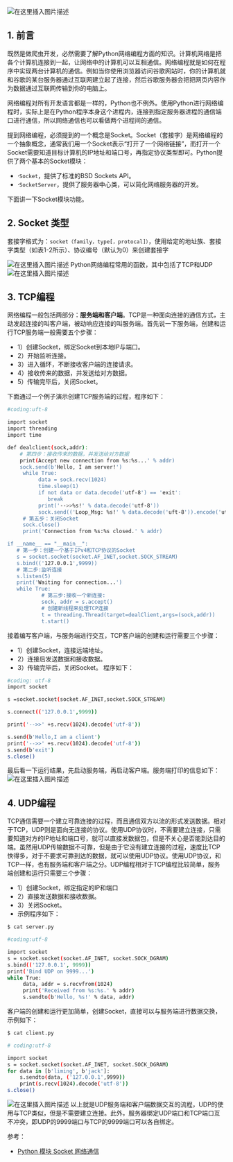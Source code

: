 

![在这里插入图片描述](https://img-blog.csdnimg.cn/927e36586e3146b4a5847c1e59ec0e30.png)


## 1. 前言
既然是做爬虫开发，必然需要了解Python网络编程方面的知识。计算机网络是把各个计算机连接到一起，让网络中的计算机可以互相通信。网络编程就是如何在程序中实现两台计算机的通信。例如当你使用浏览器访问谷歌网站时，你的计算机就和谷歌的某台服务器通过互联网建立起了连接，然后谷歌服务器会把把网页内容作为数据通过互联网传输到你的电脑上。

网络编程对所有开发语言都是一样的，Python也不例外。使用Python进行网络编程时，实际上是在Python程序本身这个进程内，连接到指定服务器进程的通信端口进行通信，所以网络通信也可以看做两个进程间的通信。

提到网络编程，必须提到的一个概念是Socket。Socket（套接字）是网络编程的一个抽象概念，通常我们用一个Socket表示“打开了一个网络链接”，而打开一个Socket需要知道目标计算机的IP地址和端口号，再指定协议类型即可。Python提供了两个基本的Socket模块：

 - ·`Socket`，提供了标准的BSD Sockets API。
 - ·`SocketServer`，提供了服务器中心类，可以简化网络服务器的开发。

下面讲一下Socket模块功能。	

## 2. Socket 类型
套接字格式为：`socket（family，type[，protocal]）`，使用给定的地址族、套接字类型（如表1-2所示）、协议编号（默认为0）来创建套接字

![在这里插入图片描述](https://img-blog.csdnimg.cn/46a4490df7aa44d990e33c71299de161.png)
Python网络编程常用的函数，其中包括了TCP和UDP
![在这里插入图片描述](https://img-blog.csdnimg.cn/4c3da96aef9c432fa25d230fa4fbfe28.png)
## 3. TCP编程
网络编程一般包括两部分：**服务端和客户端**。TCP是一种面向连接的通信方式，主动发起连接的叫客户端，被动响应连接的叫服务端。首先说一下服务端，创建和运行TCP服务端一般需要五个步骤：
- 1）创建Socket，绑定Socket到本地IP与端口。
- 2）开始监听连接。
- 3）进入循环，不断接收客户端的连接请求。
- 4）接收传来的数据，并发送给对方数据。
- 5）传输完毕后，关闭Socket。

下面通过一个例子演示创建TCP服务端的过程，程序如下：

```bash
#coding:uft-8

import socket
import threading
import time

def dealclient(sock,addr):
    # 第四步：接收传来的数据，并发送给对方数据
    print(Accept new connection from %s:%s...' % addr)
    sock.send(b'Hello, I am server!')
     while True:
          data = sock.recv(1024)
          time.sleep(1)
          if not data or data.decode('utf-8') == 'exit':
             break
          print('-->>%s!' % data.decode('utf-8'))
          sock.send(('Loop_Msg: %s!' % data.decode('uft-8')).encode('utf-8'))
     # 第五步：关闭Socket
     sock.close()
     print('Connection from %s:%s closed.' % addr)

if __name__ == "__main__":
   # 第一步：创建一个基于IPv4和TCP协议的Socket
   s = socket.socket(socket.AF_INET,socket.SOCK_STREAM)
   s.bind(('127.0.0.1',9999))
   # 第二步:监听连接
   s.listen(5)
   print('Waiting for connection...')
   while True:
           # 第三步:接收一个新连接:
           sock, addr = s.accept()
           # 创建新线程来处理TCP连接
           t = threading.Thread(target=dealClient,args=(sock,addr))
           t.start()
```
接着编写客户端，与服务端进行交互，TCP客户端的创建和运行需要三个步骤：
- 1）创建Socket，连接远端地址。
- 2）连接后发送数据和接收数据。
- 3）传输完毕后，关闭Socket。
程序如下：

```bash
#coding: utf-8
import socket

s =socket.socket(socket.AF_INET,socket.SOCK_STREAM)

s.connect(('127.0.0.1',9999))

print('-->>' +s.recv(1024).decode('utf-8'))

s.send(b'Hello,I am a client')
print('-->>' +s.recv(1024).decode('utf-8'))
s.send(b'exit')
s.close()
```
最后看一下运行结果，先启动服务端，再启动客户端。服务端打印的信息如下：
![在这里插入图片描述](https://img-blog.csdnimg.cn/ef1bdea085604672b229bd0d7d03f995.gif#pic_center)

## 4. UDP编程
TCP通信需要一个建立可靠连接的过程，而且通信双方以流的形式发送数据。相对于TCP，UDP则是面向无连接的协议。使用UDP协议时，不需要建立连接，只需要知道对方的IP地址和端口号，就可以直接发数据包，但是不关心是否能到达目的端。虽然用UDP传输数据不可靠，但是由于它没有建立连接的过程，速度比TCP快得多，对于不要求可靠到达的数据，就可以使用UDP协议。使用UDP协议，和TCP一样，也有服务端和客户端之分。UDP编程相对于TCP编程比较简单，服务端创建和运行只需要三个步骤：
- 1）创建Socket，绑定指定的IP和端口
- 2）直接发送数据和接收数据。
- 3）关闭Socket。
- 示例程序如下：

```bash
$ cat server.py
```

```bash
#coding:utf-8

import socket
s = socket.socket(socket.AF_INET, socket.SOCK_DGRAM)
s.bind(('127.0.0.1', 9999))
print('Bind UDP on 9999...')
while True:
     data, addr = s.recvfrom(1024)
     print('Received from %s:%s.' % addr)
     s.sendto(b'Hello, %s!' % data, addr)
```
客户端的创建和运行更加简单，创建Socket，直接可以与服务端进行数据交换，示例如下：

```bash
$ cat client.py
```

```bash
# coding:utf-8

import socket
s = socket.socket(socket.AF_INET, socket.SOCK_DGRAM)
for data in [b'liming', b'jack']:
    s.sendto(data, ('127.0.0.1',9999))
    print(s.recv(1024).decode('utf-8'))
s.close()
```
![在这里插入图片描述](https://img-blog.csdnimg.cn/301647f8ed024acca025624a7f94659f.gif#pic_center)
以上就是UDP服务端和客户端数据交互的流程，UDP的使用与TCP类似，但是不需要建立连接。此外，服务器绑定UDP端口和TCP端口互不冲突，即UDP的9999端口与TCP的9999端口可以各自绑定。

参考：
-  [Python 模块 Socket 网络通信](https://blog.csdn.net/xixihahalelehehe/article/details/106959811)
